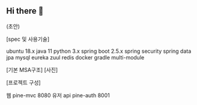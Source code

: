 ## Hi there 👋

<!--

**Here are some ideas to get you started:**

🙋‍♀️ A short introduction - what is your organization all about?
🌈 Contribution guidelines - how can the community get involved?
👩‍💻 Useful resources - where can the community find your docs? Is there anything else the community should know?
🍿 Fun facts - what does your team eat for breakfast?
🧙 Remember, you can do mighty things with the power of [Markdown](https://guides.github.com/features/mastering-markdown/)
-->

(초안)

[spec 및 사용기술]

ubuntu 18.x
java 11
python 3.x
spring boot 2.5.x
spring security
spring data jpa
mysql
eureka
zuul
redis
docker
gradle multi-module



[기본 MSA구조]
[사진]


[프로젝트 구성]

웹         pine-mvc        8080
유저 api    pine-auth       8001


